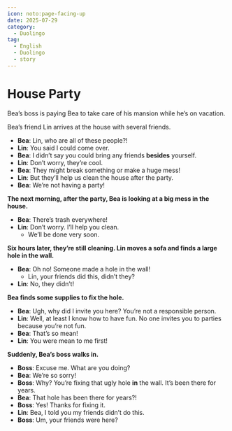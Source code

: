```yaml
---
icon: noto:page-facing-up
date: 2025-07-29
category:
  - Duolingo
tag:
  - English
  - Duolingo
  - story
---
```


# House Party

Bea’s boss is paying Bea to take care of his mansion while he’s on vacation.

Bea’s friend Lin arrives at the house with several friends.

- **Bea**: Lin, who are all of these people?!
- **Lin**: You said I could come over.
- **Bea**: I didn’t say you could bring any friends **besides** yourself.
- **Lin**: Don’t worry, they’re cool.
- **Bea**: They might break something or make a huge mess!
- **Lin**: But they’ll help us clean the house after the party.
- **Bea**: We’re not having a party!

**The next morning, after the party, Bea is looking at a big mess in the house.**

- **Bea**: There’s trash everywhere!
- **Lin**: Don’t worry. I’ll help you clean.
  - We’ll be done very soon.

**Six hours later, they’re still cleaning. Lin moves a sofa and finds a large hole in the wall.**

- **Bea**: Oh no! Someone made a hole in the wall!
  - Lin, your friends did this, didn’t they?
- **Lin**: No, they didn’t!

**Bea finds some supplies to fix the hole.**

- **Bea**: Ugh, why did I invite you here? You’re not a responsible person.
- **Lin**: Well, at least I know how to have fun. No one invites you to parties because you’re not fun.
- **Bea**: That’s so mean!
- **Lin**: You were mean to me first!

**Suddenly, Bea’s boss walks in.**

- **Boss**: Excuse me. What are you doing?
- **Bea**: We’re so sorry!
- **Boss**: Why? You’re fixing that ugly hole **in** the wall. It’s been there for years.
- **Bea**: That hole has been there for years?!
- **Boss**: Yes! Thanks for fixing it.
- **Lin**: Bea, I told you my friends didn’t do this.
- **Boss**: Um, your friends were here?
